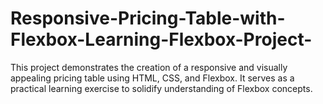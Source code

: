# Responsive-Pricing-Table-with-Flexbox-Learning-Flexbox-Project-
This project demonstrates the creation of a responsive and visually appealing pricing table using HTML, CSS, and Flexbox. It serves as a practical learning exercise to solidify understanding of Flexbox concepts.
